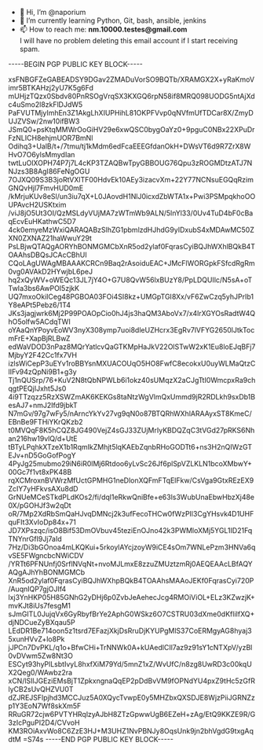 - 👋 Hi, I’m @naporium 
- 🌱 I’m currently learning Python, Git, bash, ansible, jenkins
- 📫 How to reach me: __nm.10000.testes@gmail.com__<br>
          I will have no problem deleting this email account if I start receiving spam.


-----BEGIN PGP PUBLIC KEY BLOCK-----

xsFNBGFZeGABEADSY9DGav2ZMADuVorSO9BQTb/XRAMGX2X+yRaKmoVimr5BTKAHzj2yU7K5g6Fd
mUHjzTQzx0Sbdv80PnRSOgVrqSX3KXGQ6rpN58if8MRQ098UODG5ntAjXdc4uSmo2l8zkFlDJdW5
PaFVUTMjyImhEn3Z1AkgLhXIUPHihL81OKPFVvp0qNVfmUfTDCar8X/ZmyDUJZVSw/2nw10ifBW3
JSmQ0+psKtqMMWrOoGiHV29e6xwQSC0bygOaYz0+9pguC0NBx22XPuDrFzNLICH8ehjmUOR7BmNl
Odihq3+UalB/t+/7tmu/tj1kMdm6edFcaEEEGfdanOkH+DWsVT6d9R7ZrX8WHvO7O6ylsMmydIan
twtLuOlXOPH74P7j7L4cKP3TZAQBwTpyGBBOUG76Qpu3zROGMDtzATJ7NNJzs3B8AgI86FeNgOGU
7OJXQ09S3B3joRtVXlTF00HdvEk10AEy3izacvXm+22Y77NCNsuEGQqRzimGNQvHjl7FmvHUD0mE
/kMrjuKUv8eSl/un3iu7qX+L0JAovdH1NlJ0icxdZbWTA1x+Pwi3PSMpqkhoOOUPAvcH2USKtxim
/viJ8jO5Ut3OI/QzMSLdyVUjMA7zWTmWb9ALN/5lnYl33/0Uv4TuD4bF0cBaqEcvEuHKathwC5D7
4ck0emyeMzWxiQARAQABzSlhZG1pbmlzdHJhdG9yIDxubS4xMDAwMC50ZXN0ZXNAZ21haWwuY29t
PsLBjwQTAQgAORYhBONMGMCbXnR5od2ylaf0FqrasCyiBQJhWXhlBQkB4TOAAhsDBQsJCAcCBhUI
CQoLAgUWAgMBAAAKCRCn9Baq2rAsoiduEAC+JMcFlWORGpkFSfcdRgRm0vg0AVAkD2HYwjbL6peJ
hq2xQyWV+oWEQc13JL7jY4O+G7U8QvW56lxBUzY8/PpLDQUIlc/N5sA+oTTwIa3bs6AwPOI5zjkK
UQ7mxoOkilCeg48PGBOA03FOi4SI8kz+UMGpTGI8Xx/vF6ZwCzq5yhJPrIb1Y8eAPt5Pebz6/1T4
JKs3jagjwrk6Mj2P99POAOpCio0hJ4js3haQM3AboVx7/x4lrXGYOsRadtW4QhO5olfw5ACdqTWI
oYAaQnYPoyvEoWV3nyX308ymp7uoi8dleUZHcrx3EgRv7lVFYG2650lJtkTocmFrE+XapBjRLBwZ
edWaVDOD3nPaz8MQrYatlcvQaGTKMpHaJkV22OlSTwW2xK1Eu8loEJqBFj7MjbyY2F42Cc1fx7VH
izlsWiCepP3uEYv1roBBYsnMXUACOUqO5HO8FwfC8ecokxU0uyWLMaQtzClIFv94zQpNi9B1+g3y
Tj1nQUSrp/76+KuV2N8tQbNPWLb6i1okz40sUMqzX2aCJgTtI0WmcpxRa9chqgtPEQjIJxht5Js0
4i9TTzqzz5RzXSWZmAK6KEKGs8taNtzWgVlmQxUmmd9jR2RDLkh9sxDb1BesAJ7+nmJ2Ifd9jbkT
N7mGv/97g7wFy5/nArncYkYv27vg9qN0o87BTQRhWXhlARAAyxST8KmeC/EBnBe9FTHiYKrQKzb2
t0MVQqF8K5hCQZ8JG490VejZ4sGJ33ZUjMrIyKBDQZqC3tVGd27pRKS6Nhan216hw19vlQ/d+UtE
tBTyLPqhkXTzeX1b1RqmIkZMhjt5lqKAEbZqnbRHoGODTt6+ns3H2nQIWzGTEJv+nD5GoGofPogY
4PyJg25mubmo29iN6iR0lMj6Rtdoo6yLvSc26Jf6plSpVZLKLN1bcoXMbwY+00Gc7f1vt8xPK48B
rqXCMroxnBVWrzMfUctGPMHG1neDlonXQFmFTqElFkw/CsVga9GtxREzEX9ZcIY7yHFkvsAXu8dD
GrNUeMCeSTkdPLdKOs2/fi/dql1eRkwQniBfe+e63ls3WubUnaEbwHbzXj48e0X/pGOHJf3w2qDt
oR/7Mp2XdRbSmQaHJvqDMNcj2k3ufFecoTHCw0fWzPIl3CgYHsvk4D1UHFquFIt3XvIoDp84x+71
JD7XPszqc/isO8Bif53DmOVbuv45teziEnOJno42k3PWMloXMj5YGL1ID21FqTNYnrGfI9Jj7aId
7Hz/Di3bGOnoa4mLKQKui+5rkoylAYcjzoyW9iCE4sOm7WNLePzm3HNVa6qvSE5FWgncbcNWiCDV
/YRTt6PFNUnfj0SrflNVqNt+nvoMJLmxE8zzuZMUztzmRj0AEQEAAcLBfAQYAQgAJhYhBONMGMCb
XnR5od2ylaf0FqrasCyiBQJhWXhpBQkB4TOAAhsMAAoJEKf0FqrasCyi720P/AuqnIQP7gjOJIf4
lxj3YnHKP05H85GNhG2yDHj6p0ZvbJeAehecJcg4RMOiViOL+ELz3KZwzjK+mvKJt8iUs7fesgM1
sJmGITL0JujqVx6GyRbyfBrYe2AphG0WSkz6O7CSTRU03dXme0dKfliIfXQ+djNDCueZyBXqau5P
LEdDR1Be714oon5z1tsrd7EFazjXkjDsRruDjKYUPgMlS37CoERMgyAG8hyaj35xunHVvZ+lo8Pk
jJPCn7DvPKL/q1o+BfwCHi+TrNNWk0A+kUAedlCIl7az9z91sY1cNTXpV/yzBl0vDVwm5Zw8Nt3O
ESCyt93hyPlLsbtIvyL8hxfXiM79Yd/5mnZ1xZ/WvUfC/n8zg8UwRD3c00kqUX2Qeg0/WAwbz2ra
xCN/lSIlJGEziEMsBjT1ZpkxngnaQqEP2pDdBvVM9fOPNdYU4pxZ9tHc5zGfRlyCB2sUvQHZVU0T
dZJREJSFlpjhd3MCCJuz5A0XQycTvwpE0y5MHZbxQXSDJE8WjzPiiJGRNZzp1Y3EoN7Wf8skXm5F
RRuGR72cjw6PVTYHRqlzyAJbH8ZTzGpwwUgB6EZeH+zAg/EtQ9KKZE9R/G3zIcPguPI2D4/CVvoH
KM3ROiAxvWo8C6ZzE3HJ+M3UHZ1NvPBNJy8OqsUnk9jn2bhVgdG9txgAqdtM
=S74s
-----END PGP PUBLIC KEY BLOCK-----


<!---
naporium/naporium is a ✨ special ✨ repository because its `README.md` (this file) appears on your GitHub profile.
You can click the Preview link to take a look at your changes.
--->
